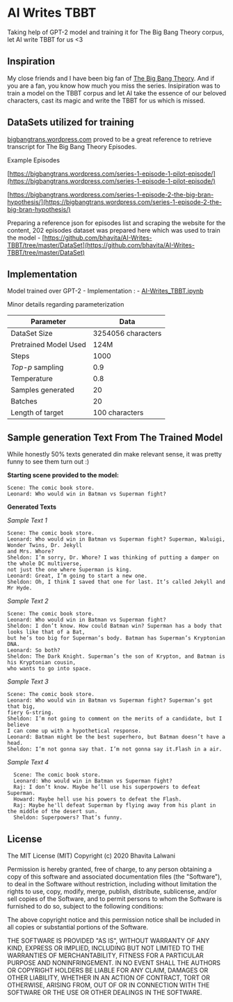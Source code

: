 # AI Writes TBBT
Taking help of GPT-2 model and training it for The Big Bang Theory corpus, let AI write TBBT for us <3 

## Inspiration 
My close friends and I have been big fan of [The Big Bang Theory](https://en.wikipedia.org/wiki/The_Big_Bang_Theory). And if you are a fan, you know how much you miss the series. Insipiration was to train a model on the TBBT corpus and let AI take the essence of our beloved characters, cast its magic and write the TBBT for us which is missed.

## DataSets utilized for training
[bigbangtrans.wordpress.com](https://bigbangtrans.wordpress.com) proved to be a great reference to retrieve transcript for The Big Bang Theory Episodes. 

Example Episodes 

[https://bigbangtrans.wordpress.com/series-1-episode-1-pilot-episode/](https://bigbangtrans.wordpress.com/series-1-episode-1-pilot-episode/)

[https://bigbangtrans.wordpress.com/series-1-episode-2-the-big-bran-hypothesis/](https://bigbangtrans.wordpress.com/series-1-episode-2-the-big-bran-hypothesis/)

Preparing a reference json for episodes list and scraping the website for the content, 202 episodes dataset was prepared here which was used to train the model - [https://github.com/bhavita/AI-Writes-TBBT/tree/master/DataSet](https://github.com/bhavita/AI-Writes-TBBT/tree/master/DataSet)



## Implementation

Model trained over GPT-2 - 
Implementation : - [AI-Writes_TBBT.ipynb](https://github.com/bhavita/AI-Writes-TBBT/blob/master/AI_Writes_TBBT_Using_GPT_2_Text_Generating_Model.ipynb)

Minor details regarding parameterization 

| Parameter |Data  |
|-|--|
| DataSet Size|3254056 characters|
| Pretrained Model Used |124M  |
| Steps |1000  |
| _Top-p_ sampling |0.9  |
| Temperature |0.8  |
| Samples generated |20  |
| Batches |20  |
| Length of target |100 characters  |





## Sample generation Text From The Trained Model

While honestly 50% texts generated din make relevant sense, it was pretty funny to see them turn out :) 

**Starting scene provided to the model:** 

    Scene: The comic book store.
    Leonard: Who would win in Batman vs Superman fight?
 
 **Generated Texts**

 *Sample Text 1*

    Scene: The comic book store.
    Leonard: Who would win in Batman vs Superman fight? Superman, Waluigi, Wonder Twins, Dr. Jekyll
    and Mrs. Whore?
    Sheldon: I’m sorry, Dr. Whore? I was thinking of putting a damper on the whole DC multiverse, 
    not just the one where Superman is king.
    Leonard: Great, I’m going to start a new one.
    Sheldon: Oh, I think I saved that one for last. It’s called Jekyll and Mr Hyde.

*Sample Text 2* 

    Scene: The comic book store. 
    Leonard: Who would win in Batman vs Superman fight?
    Sheldon: I don’t know. How could Batman win? Superman has a body that looks like that of a Bat, 
    but he’s too big for Superman’s body. Batman has Superman’s Kryptonian DNA. 
    Leonard: So both? 
    Sheldon: The Dark Knight. Superman’s the son of Krypton, and Batman is his Kryptonian cousin, 
    who wants to go into space.

*Sample Text 3*
    
    Scene: The comic book store. 
    Leonard: Who would win in Batman vs Superman fight? Superman’s got that big, 
    fiery G-string. 
    Sheldon: I’m not going to comment on the merits of a candidate, but I believe 
    I can come up with a hypothetical response. 
    Leonard: Batman might be the best superhero, but Batman doesn’t have a head. 
    Sheldon: I’m not gonna say that. I’m not gonna say it.Flash in a air.

*Sample Text 4*

      Scene: The comic book store.
      Leonard: Who would win in Batman vs Superman fight?
      Raj: I don’t know. Maybe he’ll use his superpowers to defeat Superman.
      Howard: Maybe hell use his powers to defeat the Flash.
      Raj: Maybe he'll defeat Superman by flying away from his plant in the middle of the desert sun.
      Sheldon: Superpowers? That’s funny.

## License
 
The MIT License (MIT)
Copyright (c) 2020 Bhavita Lalwani 

Permission is hereby granted, free of charge, to any person obtaining a copy of this software and associated documentation files (the "Software"), to deal in the Software without restriction, including without limitation the rights to use, copy, modify, merge, publish, distribute, sublicense, and/or sell copies of the Software, and to permit persons to whom the Software is furnished to do so, subject to the following conditions:

The above copyright notice and this permission notice shall be included in all copies or substantial portions of the Software.

THE SOFTWARE IS PROVIDED "AS IS", WITHOUT WARRANTY OF ANY KIND, EXPRESS OR IMPLIED, INCLUDING BUT NOT LIMITED TO THE WARRANTIES OF MERCHANTABILITY, FITNESS FOR A PARTICULAR PURPOSE AND NONINFRINGEMENT. IN NO EVENT SHALL THE AUTHORS OR COPYRIGHT HOLDERS BE LIABLE FOR ANY CLAIM, DAMAGES OR OTHER LIABILITY, WHETHER IN AN ACTION OF CONTRACT, TORT OR OTHERWISE, ARISING FROM, OUT OF OR IN CONNECTION WITH THE SOFTWARE OR THE USE OR OTHER DEALINGS IN THE SOFTWARE.
